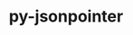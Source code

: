 ---
title: "py-jsonpointer"
layout: cache
categories: [package, develop]
meta: {"compilers": ["none"], "num_specs": 108, "num_specs_by_stack": {"data-vis-sdk": 18, "e4s": 34, "e4s-neoverse-v2": 36, "e4s-oneapi": 20, "root": 108}, "oss": ["ubuntu20.04", "ubuntu22.04"], "platforms": ["linux"], "stacks": ["data-vis-sdk", "e4s", "e4s-neoverse-v2", "e4s-oneapi", "root"], "targets": ["neoverse_v2", "x86_64_v3"], "versions": ["1.9", "2.0"]}
spec_details: [{"compiler": "none", "hash": "24ky4kn53zj2so6efw4pqk3dm2yzwa5e", "os": "ubuntu22.04", "platform": "linux", "size": "-", "stacks": ["e4s-oneapi", "root"], "target": "x86_64_v3", "variants": ["build_system=python_pip"], "versions": ["1.9"]}, {"compiler": "none", "hash": "26sizxp2iusccbn5tehzfs7wb6bivsvq", "os": "ubuntu22.04", "platform": "linux", "size": "-", "stacks": ["e4s", "root"], "target": "x86_64_v3", "variants": ["build_system=python_pip"], "versions": ["2.0"]}, {"compiler": "none", "hash": "2loekk6lbmv3w5z3ccvjuxq5dii46blj", "os": "ubuntu22.04", "platform": "linux", "size": "-", "stacks": ["e4s-neoverse-v2", "root"], "target": "neoverse_v2", "variants": ["build_system=python_pip"], "versions": ["1.9"]}, {"compiler": "none", "hash": "2qoltwcoais5e66awhzdmfhnkpwu36sg", "os": "ubuntu22.04", "platform": "linux", "size": "-", "stacks": ["e4s-neoverse-v2", "root"], "target": "neoverse_v2", "variants": ["build_system=python_pip"], "versions": ["2.0"]}, {"compiler": "none", "hash": "2winn3cwt3ccotkau6ckvsaagp4c5mvb", "os": "ubuntu22.04", "platform": "linux", "size": "-", "stacks": ["e4s-neoverse-v2", "root"], "target": "neoverse_v2", "variants": ["build_system=python_pip"], "versions": ["2.0"]}, {"compiler": "none", "hash": "2yk3opjaid7jrbyyo7tcmnnzjh43n4rb", "os": "ubuntu22.04", "platform": "linux", "size": "-", "stacks": ["e4s-oneapi", "root"], "target": "x86_64_v3", "variants": ["build_system=python_pip"], "versions": ["1.9"]}, {"compiler": "none", "hash": "3qbpzohiv3vibuohdfeqgz6t3boskrdi", "os": "ubuntu22.04", "platform": "linux", "size": "-", "stacks": ["e4s", "root"], "target": "x86_64_v3", "variants": ["build_system=python_pip"], "versions": ["1.9"]}, {"compiler": "none", "hash": "3tvpyigammrnq7xcpogxvxd7byp4y6er", "os": "ubuntu22.04", "platform": "linux", "size": "-", "stacks": ["e4s-neoverse-v2", "root"], "target": "neoverse_v2", "variants": ["build_system=python_pip"], "versions": ["1.9"]}, {"compiler": "none", "hash": "3u6dgmna7uxnvrhixnntajlyurwufspg", "os": "ubuntu22.04", "platform": "linux", "size": "-", "stacks": ["e4s-neoverse-v2", "root"], "target": "neoverse_v2", "variants": ["build_system=python_pip"], "versions": ["2.0"]}, {"compiler": "none", "hash": "456j3mpsbv3d3kk47j5rxur4z3m6ugkk", "os": "ubuntu22.04", "platform": "linux", "size": "-", "stacks": ["e4s", "root"], "target": "x86_64_v3", "variants": ["build_system=python_pip"], "versions": ["2.0"]}, {"compiler": "none", "hash": "4ljdhwk4g676m6cgwfvce4iioasroprj", "os": "ubuntu22.04", "platform": "linux", "size": "-", "stacks": ["e4s", "root"], "target": "x86_64_v3", "variants": ["build_system=python_pip"], "versions": ["2.0"]}, {"compiler": "none", "hash": "4s7r23hqnkt7onle4co2cnmzwnbnsyj6", "os": "ubuntu22.04", "platform": "linux", "size": "-", "stacks": ["e4s", "root"], "target": "x86_64_v3", "variants": ["build_system=python_pip"], "versions": ["1.9"]}, {"compiler": "none", "hash": "52imd7pfqxs4bu6kaxfodimbmgenoyg4", "os": "ubuntu22.04", "platform": "linux", "size": "-", "stacks": ["e4s-neoverse-v2", "root"], "target": "neoverse_v2", "variants": ["build_system=python_pip"], "versions": ["2.0"]}, {"compiler": "none", "hash": "563kpumff5ffhyl44t57oncme4p4oi5c", "os": "ubuntu20.04", "platform": "linux", "size": "-", "stacks": ["data-vis-sdk", "root"], "target": "x86_64_v3", "variants": ["build_system=python_pip"], "versions": ["2.0"]}, {"compiler": "none", "hash": "5ifbxt5swvmtmpb2q4h4sow3ofcnjtca", "os": "ubuntu22.04", "platform": "linux", "size": "-", "stacks": ["e4s-oneapi", "root"], "target": "x86_64_v3", "variants": ["build_system=python_pip"], "versions": ["1.9"]}, {"compiler": "none", "hash": "63ms5xwwtgb7yzegpqsbbo6gbzgt3v4y", "os": "ubuntu20.04", "platform": "linux", "size": "-", "stacks": ["data-vis-sdk", "root"], "target": "x86_64_v3", "variants": ["build_system=python_pip"], "versions": ["2.0"]}, {"compiler": "none", "hash": "6obh7qd27owfgyi6yufyvg4cskghn74o", "os": "ubuntu22.04", "platform": "linux", "size": "-", "stacks": ["e4s", "root"], "target": "x86_64_v3", "variants": ["build_system=python_pip"], "versions": ["1.9"]}, {"compiler": "none", "hash": "6wkb73hcns7446un2j2ep35li2dhwwyc", "os": "ubuntu22.04", "platform": "linux", "size": "-", "stacks": ["e4s-neoverse-v2", "root"], "target": "neoverse_v2", "variants": ["build_system=python_pip"], "versions": ["1.9"]}, {"compiler": "none", "hash": "74yebecmohagumug5dfjzmsvhw34nch2", "os": "ubuntu22.04", "platform": "linux", "size": "-", "stacks": ["e4s", "root"], "target": "x86_64_v3", "variants": ["build_system=python_pip"], "versions": ["2.0"]}, {"compiler": "none", "hash": "77ogv3gojiahdbyh5q4vqel4kbnpngbx", "os": "ubuntu22.04", "platform": "linux", "size": "-", "stacks": ["e4s", "root"], "target": "x86_64_v3", "variants": ["build_system=python_pip"], "versions": ["2.0"]}, {"compiler": "none", "hash": "7gj7v26sw2jtsuymrnav7hc5t22ilt3b", "os": "ubuntu22.04", "platform": "linux", "size": "-", "stacks": ["e4s-neoverse-v2", "root"], "target": "neoverse_v2", "variants": ["build_system=python_pip"], "versions": ["2.0"]}, {"compiler": "none", "hash": "7tk6jxci5lnelbdbtpc25vbiiw2sczyh", "os": "ubuntu22.04", "platform": "linux", "size": "-", "stacks": ["e4s", "root"], "target": "x86_64_v3", "variants": ["build_system=python_pip"], "versions": ["1.9"]}, {"compiler": "none", "hash": "7urx4jnctjjj2d4ukmxnfpu4ysfztuvc", "os": "ubuntu22.04", "platform": "linux", "size": "-", "stacks": ["e4s-oneapi", "root"], "target": "x86_64_v3", "variants": ["build_system=python_pip"], "versions": ["1.9"]}, {"compiler": "none", "hash": "7vupbt6jljc3yyls377glphlyp2puau4", "os": "ubuntu22.04", "platform": "linux", "size": "-", "stacks": ["e4s-neoverse-v2", "root"], "target": "neoverse_v2", "variants": ["build_system=python_pip"], "versions": ["2.0"]}, {"compiler": "none", "hash": "7yx6ue46zcndnainmo6b3limsjwxvfyv", "os": "ubuntu22.04", "platform": "linux", "size": "-", "stacks": ["e4s-oneapi", "root"], "target": "x86_64_v3", "variants": ["build_system=python_pip"], "versions": ["1.9"]}, {"compiler": "none", "hash": "afniuoeiwi2bge6anfvma6zyce4ye2lr", "os": "ubuntu22.04", "platform": "linux", "size": "-", "stacks": ["e4s-neoverse-v2", "root"], "target": "neoverse_v2", "variants": ["build_system=python_pip"], "versions": ["1.9"]}, {"compiler": "none", "hash": "ahdoy5gum3jtu5ju3xr6glyiuzo66yoa", "os": "ubuntu20.04", "platform": "linux", "size": "-", "stacks": ["data-vis-sdk", "root"], "target": "x86_64_v3", "variants": ["build_system=python_pip"], "versions": ["2.0"]}, {"compiler": "none", "hash": "amhoq7y6qihmpafidc3nbdktsuntjeu7", "os": "ubuntu22.04", "platform": "linux", "size": "-", "stacks": ["e4s-oneapi", "root"], "target": "x86_64_v3", "variants": ["build_system=python_pip"], "versions": ["1.9"]}, {"compiler": "none", "hash": "bmspnp3quoevxh5xt5rcycfcnku3f3jf", "os": "ubuntu22.04", "platform": "linux", "size": "-", "stacks": ["e4s", "root"], "target": "x86_64_v3", "variants": ["build_system=python_pip"], "versions": ["1.9"]}, {"compiler": "none", "hash": "bvgsxoxlb6js5ite4gx5nmyvcmdjn6py", "os": "ubuntu22.04", "platform": "linux", "size": "-", "stacks": ["e4s-neoverse-v2", "root"], "target": "neoverse_v2", "variants": ["build_system=python_pip"], "versions": ["2.0"]}, {"compiler": "none", "hash": "c2yprjqk734duhjgftgjp3b57cs4g5yh", "os": "ubuntu22.04", "platform": "linux", "size": "-", "stacks": ["e4s-neoverse-v2", "root"], "target": "neoverse_v2", "variants": ["build_system=python_pip"], "versions": ["1.9"]}, {"compiler": "none", "hash": "cbosbauitdifjg55wg3gmj5wz5qwf34g", "os": "ubuntu22.04", "platform": "linux", "size": "-", "stacks": ["e4s-neoverse-v2", "root"], "target": "neoverse_v2", "variants": ["build_system=python_pip"], "versions": ["2.0"]}, {"compiler": "none", "hash": "cequkqfv5khlgrm36ssjdflmb4gdket3", "os": "ubuntu22.04", "platform": "linux", "size": "-", "stacks": ["e4s", "root"], "target": "x86_64_v3", "variants": ["build_system=python_pip"], "versions": ["1.9"]}, {"compiler": "none", "hash": "cmvtxcmznzrsiozpjfnx2tt7acra5hbj", "os": "ubuntu22.04", "platform": "linux", "size": "-", "stacks": ["e4s-neoverse-v2", "root"], "target": "neoverse_v2", "variants": ["build_system=python_pip"], "versions": ["2.0"]}, {"compiler": "none", "hash": "d7ur2zmazildih7dknnj5rwtvjwu7ttw", "os": "ubuntu22.04", "platform": "linux", "size": "-", "stacks": ["e4s-neoverse-v2", "root"], "target": "neoverse_v2", "variants": ["build_system=python_pip"], "versions": ["1.9"]}, {"compiler": "none", "hash": "dcwtga55ybohgm65jryparv4jfzf3s3x", "os": "ubuntu22.04", "platform": "linux", "size": "-", "stacks": ["e4s-neoverse-v2", "root"], "target": "neoverse_v2", "variants": ["build_system=python_pip"], "versions": ["1.9"]}, {"compiler": "none", "hash": "debaumq7sxqogdfqa3q2kg5l7qwac6lo", "os": "ubuntu22.04", "platform": "linux", "size": "-", "stacks": ["e4s-oneapi", "root"], "target": "x86_64_v3", "variants": ["build_system=python_pip"], "versions": ["1.9"]}, {"compiler": "none", "hash": "dmkuxwi5dl5bc6mba2725a32ozreka4x", "os": "ubuntu22.04", "platform": "linux", "size": "-", "stacks": ["e4s", "root"], "target": "x86_64_v3", "variants": ["build_system=python_pip"], "versions": ["1.9"]}, {"compiler": "none", "hash": "dtldto7h5ggr5kzzz6woit27mlmlagwq", "os": "ubuntu22.04", "platform": "linux", "size": "-", "stacks": ["e4s-neoverse-v2", "root"], "target": "neoverse_v2", "variants": ["build_system=python_pip"], "versions": ["2.0"]}, {"compiler": "none", "hash": "eej4i55hgqjz4lgzdajbj6yr2ho3znoh", "os": "ubuntu22.04", "platform": "linux", "size": "-", "stacks": ["e4s", "root"], "target": "x86_64_v3", "variants": ["build_system=python_pip"], "versions": ["2.0"]}, {"compiler": "none", "hash": "ekkdt3rdvhjknwnvvsnsvxcml5pg4hfs", "os": "ubuntu22.04", "platform": "linux", "size": "-", "stacks": ["e4s-oneapi", "root"], "target": "x86_64_v3", "variants": ["build_system=python_pip"], "versions": ["1.9"]}, {"compiler": "none", "hash": "ekzaq36kaw54lydd2urp63y7qajukinh", "os": "ubuntu22.04", "platform": "linux", "size": "-", "stacks": ["e4s-neoverse-v2", "root"], "target": "neoverse_v2", "variants": ["build_system=python_pip"], "versions": ["1.9"]}, {"compiler": "none", "hash": "es6y6uqwpau73jdgbwe5wwvyqirjlbov", "os": "ubuntu22.04", "platform": "linux", "size": "-", "stacks": ["e4s", "root"], "target": "x86_64_v3", "variants": ["build_system=python_pip"], "versions": ["2.0"]}, {"compiler": "none", "hash": "f25fjsku6ldttp435xz6er4qxx2f4pzr", "os": "ubuntu20.04", "platform": "linux", "size": "-", "stacks": ["data-vis-sdk", "root"], "target": "x86_64_v3", "variants": ["build_system=python_pip"], "versions": ["2.0"]}, {"compiler": "none", "hash": "f5c2secenaielvafg3t4nildaujsgwyo", "os": "ubuntu22.04", "platform": "linux", "size": "-", "stacks": ["e4s-neoverse-v2", "root"], "target": "neoverse_v2", "variants": ["build_system=python_pip"], "versions": ["1.9"]}, {"compiler": "none", "hash": "fafwdi4l76nsfppfbgn72fpqceeqrd6p", "os": "ubuntu20.04", "platform": "linux", "size": "-", "stacks": ["data-vis-sdk", "root"], "target": "x86_64_v3", "variants": ["build_system=python_pip"], "versions": ["2.0"]}, {"compiler": "none", "hash": "fcnm7nq2bxw2m3576x2vwpwgzjglrpzy", "os": "ubuntu22.04", "platform": "linux", "size": "-", "stacks": ["e4s-neoverse-v2", "root"], "target": "neoverse_v2", "variants": ["build_system=python_pip"], "versions": ["1.9"]}, {"compiler": "none", "hash": "fofvcih2ydqrsmkcc7erv2aezyfo536s", "os": "ubuntu20.04", "platform": "linux", "size": "-", "stacks": ["data-vis-sdk", "root"], "target": "x86_64_v3", "variants": ["build_system=python_pip"], "versions": ["2.0"]}, {"compiler": "none", "hash": "fuetqahmjjhnwefj65lvpf2ueiz52ma2", "os": "ubuntu22.04", "platform": "linux", "size": "-", "stacks": ["e4s", "root"], "target": "x86_64_v3", "variants": ["build_system=python_pip"], "versions": ["1.9"]}, {"compiler": "none", "hash": "g3juda6hwwlb4t7k57jvn5nd56cklegn", "os": "ubuntu22.04", "platform": "linux", "size": "-", "stacks": ["e4s", "root"], "target": "x86_64_v3", "variants": ["build_system=python_pip"], "versions": ["2.0"]}, {"compiler": "none", "hash": "gffqjnx4ytqhaomejkyyss2hnp7kansn", "os": "ubuntu22.04", "platform": "linux", "size": "-", "stacks": ["e4s", "root"], "target": "x86_64_v3", "variants": ["build_system=python_pip"], "versions": ["1.9"]}, {"compiler": "none", "hash": "gxcmipri2iz7bvqik4pbccjt5p3yrc6e", "os": "ubuntu20.04", "platform": "linux", "size": "-", "stacks": ["data-vis-sdk", "root"], "target": "x86_64_v3", "variants": ["build_system=python_pip"], "versions": ["2.0"]}, {"compiler": "none", "hash": "hy6ib4ngcykgqh46uqgosjivvu2i2p7g", "os": "ubuntu22.04", "platform": "linux", "size": "-", "stacks": ["e4s", "root"], "target": "x86_64_v3", "variants": ["build_system=python_pip"], "versions": ["1.9"]}, {"compiler": "none", "hash": "iazfr3m4khymdpup2n5gxb7javuk4tvq", "os": "ubuntu22.04", "platform": "linux", "size": "-", "stacks": ["e4s", "root"], "target": "x86_64_v3", "variants": ["build_system=python_pip"], "versions": ["2.0"]}, {"compiler": "none", "hash": "ifu5445pnjy22isfznueufgtgjc2qbgn", "os": "ubuntu22.04", "platform": "linux", "size": "-", "stacks": ["e4s-oneapi", "root"], "target": "x86_64_v3", "variants": ["build_system=python_pip"], "versions": ["1.9"]}, {"compiler": "none", "hash": "issjphppc7bdcwmaf4rjw7vtjeu4bwog", "os": "ubuntu22.04", "platform": "linux", "size": "-", "stacks": ["e4s-neoverse-v2", "root"], "target": "neoverse_v2", "variants": ["build_system=python_pip"], "versions": ["1.9"]}, {"compiler": "none", "hash": "iunfgnstovvlijd5dqnc663qzwp6vjb2", "os": "ubuntu22.04", "platform": "linux", "size": "-", "stacks": ["e4s-neoverse-v2", "root"], "target": "neoverse_v2", "variants": ["build_system=python_pip"], "versions": ["2.0"]}, {"compiler": "none", "hash": "j5ntyp2l25y5hc6qafs4mbcyju5brzlt", "os": "ubuntu22.04", "platform": "linux", "size": "-", "stacks": ["e4s-oneapi", "root"], "target": "x86_64_v3", "variants": ["build_system=python_pip"], "versions": ["1.9"]}, {"compiler": "none", "hash": "jaxycybv6prbfcvxp772ubpmzxpmwgbb", "os": "ubuntu22.04", "platform": "linux", "size": "-", "stacks": ["e4s", "root"], "target": "x86_64_v3", "variants": ["build_system=python_pip"], "versions": ["1.9"]}, {"compiler": "none", "hash": "kly2s3n6pu2m356lrhgfzz4bttbzfmr3", "os": "ubuntu22.04", "platform": "linux", "size": "-", "stacks": ["e4s", "root"], "target": "x86_64_v3", "variants": ["build_system=python_pip"], "versions": ["2.0"]}, {"compiler": "none", "hash": "kqkldc5yklhmydf7e3qaypfpqansrqtx", "os": "ubuntu22.04", "platform": "linux", "size": "-", "stacks": ["e4s", "root"], "target": "x86_64_v3", "variants": ["build_system=python_pip"], "versions": ["1.9"]}, {"compiler": "none", "hash": "l4sgmhgu7qnasnarwsyaeeo4vdslawe5", "os": "ubuntu20.04", "platform": "linux", "size": "-", "stacks": ["data-vis-sdk", "root"], "target": "x86_64_v3", "variants": ["build_system=python_pip"], "versions": ["2.0"]}, {"compiler": "none", "hash": "lcotrec27qbxsqsfiiwrldeqyrcgxyz5", "os": "ubuntu22.04", "platform": "linux", "size": "-", "stacks": ["e4s", "root"], "target": "x86_64_v3", "variants": ["build_system=python_pip"], "versions": ["2.0"]}, {"compiler": "none", "hash": "msmtz5geylpy65j2rkrkjjxrx7dgwjce", "os": "ubuntu22.04", "platform": "linux", "size": "-", "stacks": ["e4s-neoverse-v2", "root"], "target": "neoverse_v2", "variants": ["build_system=python_pip"], "versions": ["1.9"]}, {"compiler": "none", "hash": "mwz6ne5pvvo5ru7d2vbxfmsyba3kpkxx", "os": "ubuntu22.04", "platform": "linux", "size": "-", "stacks": ["e4s", "root"], "target": "x86_64_v3", "variants": ["build_system=python_pip"], "versions": ["1.9"]}, {"compiler": "none", "hash": "myybkksa5dfdykeh62y7zjxhciv7ekd2", "os": "ubuntu22.04", "platform": "linux", "size": "-", "stacks": ["e4s", "root"], "target": "x86_64_v3", "variants": ["build_system=python_pip"], "versions": ["1.9"]}, {"compiler": "none", "hash": "n7dpitgfejlkvtnrfqiiz3ywroae22f7", "os": "ubuntu22.04", "platform": "linux", "size": "-", "stacks": ["e4s", "root"], "target": "x86_64_v3", "variants": ["build_system=python_pip"], "versions": ["2.0"]}, {"compiler": "none", "hash": "nh5nqnm2pkgybsij3asd36kmmgbc6pnr", "os": "ubuntu20.04", "platform": "linux", "size": "-", "stacks": ["data-vis-sdk", "root"], "target": "x86_64_v3", "variants": ["build_system=python_pip"], "versions": ["2.0"]}, {"compiler": "none", "hash": "nq334a535f3zl7bxca2kqoloefprdup3", "os": "ubuntu22.04", "platform": "linux", "size": "-", "stacks": ["e4s-oneapi", "root"], "target": "x86_64_v3", "variants": ["build_system=python_pip"], "versions": ["1.9"]}, {"compiler": "none", "hash": "nsg7rqvkzdfbvctlxajzviiqr2kak3jx", "os": "ubuntu20.04", "platform": "linux", "size": "-", "stacks": ["data-vis-sdk", "root"], "target": "x86_64_v3", "variants": ["build_system=python_pip"], "versions": ["2.0"]}, {"compiler": "none", "hash": "nxoyicc5t6triwfn3qbwdwjq4tpr56tp", "os": "ubuntu22.04", "platform": "linux", "size": "-", "stacks": ["e4s-neoverse-v2", "root"], "target": "neoverse_v2", "variants": ["build_system=python_pip"], "versions": ["1.9"]}, {"compiler": "none", "hash": "o5c2nzoxvjgmczam4rrpigpb6gls57s2", "os": "ubuntu22.04", "platform": "linux", "size": "-", "stacks": ["e4s-neoverse-v2", "root"], "target": "neoverse_v2", "variants": ["build_system=python_pip"], "versions": ["2.0"]}, {"compiler": "none", "hash": "onp76rkeb4klpvqssexcum5ic54wm4yx", "os": "ubuntu22.04", "platform": "linux", "size": "-", "stacks": ["e4s-neoverse-v2", "root"], "target": "neoverse_v2", "variants": ["build_system=python_pip"], "versions": ["1.9"]}, {"compiler": "none", "hash": "pcxgsxkgt7qkmh3eywvlbdhuyqh2fpa7", "os": "ubuntu22.04", "platform": "linux", "size": "-", "stacks": ["e4s-oneapi", "root"], "target": "x86_64_v3", "variants": ["build_system=python_pip"], "versions": ["1.9"]}, {"compiler": "none", "hash": "pluq47ltbm4ylgd6xw4xgl2tffoubt3r", "os": "ubuntu20.04", "platform": "linux", "size": "-", "stacks": ["data-vis-sdk", "root"], "target": "x86_64_v3", "variants": ["build_system=python_pip"], "versions": ["2.0"]}, {"compiler": "none", "hash": "pn77py5tzvapcpszxkfr226gp4yn7i5f", "os": "ubuntu22.04", "platform": "linux", "size": "-", "stacks": ["e4s", "root"], "target": "x86_64_v3", "variants": ["build_system=python_pip"], "versions": ["2.0"]}, {"compiler": "none", "hash": "ptjjikjngf3anbzh4yv7yjvmjhxf3yaw", "os": "ubuntu22.04", "platform": "linux", "size": "-", "stacks": ["e4s", "root"], "target": "x86_64_v3", "variants": ["build_system=python_pip"], "versions": ["2.0"]}, {"compiler": "none", "hash": "q3ivzd7fw24zcmxlkjlrd2keqwqz22js", "os": "ubuntu20.04", "platform": "linux", "size": "-", "stacks": ["data-vis-sdk", "root"], "target": "x86_64_v3", "variants": ["build_system=python_pip"], "versions": ["2.0"]}, {"compiler": "none", "hash": "qjlkxoglrtv6l3wpwawipyin2l2p676d", "os": "ubuntu22.04", "platform": "linux", "size": "-", "stacks": ["e4s-neoverse-v2", "root"], "target": "neoverse_v2", "variants": ["build_system=python_pip"], "versions": ["2.0"]}, {"compiler": "none", "hash": "qrdw2min5leqkha3zkkqglueq6632bf5", "os": "ubuntu20.04", "platform": "linux", "size": "-", "stacks": ["data-vis-sdk", "root"], "target": "x86_64_v3", "variants": ["build_system=python_pip"], "versions": ["2.0"]}, {"compiler": "none", "hash": "r6t6s3tlyzgilyfkwxl4khotftbmeizg", "os": "ubuntu22.04", "platform": "linux", "size": "-", "stacks": ["e4s", "root"], "target": "x86_64_v3", "variants": ["build_system=python_pip"], "versions": ["2.0"]}, {"compiler": "none", "hash": "rbhmm52gfyq3vlty7rdcfqahpt26sx7b", "os": "ubuntu22.04", "platform": "linux", "size": "-", "stacks": ["e4s-oneapi", "root"], "target": "x86_64_v3", "variants": ["build_system=python_pip"], "versions": ["1.9"]}, {"compiler": "none", "hash": "rfkxky6ynmpizuniy4ybvjumwe652hup", "os": "ubuntu22.04", "platform": "linux", "size": "-", "stacks": ["e4s", "root"], "target": "x86_64_v3", "variants": ["build_system=python_pip"], "versions": ["1.9"]}, {"compiler": "none", "hash": "rzalkbcv573zy6kuppkheyc35lbrymxx", "os": "ubuntu22.04", "platform": "linux", "size": "-", "stacks": ["e4s-neoverse-v2", "root"], "target": "neoverse_v2", "variants": ["build_system=python_pip"], "versions": ["1.9"]}, {"compiler": "none", "hash": "se5ckwmnfnjhoydxvprxewxcldlpip37", "os": "ubuntu22.04", "platform": "linux", "size": "-", "stacks": ["e4s-neoverse-v2", "root"], "target": "neoverse_v2", "variants": ["build_system=python_pip"], "versions": ["2.0"]}, {"compiler": "none", "hash": "sf23wqphqd6xrcsbpqaimd4tvgdclhxh", "os": "ubuntu20.04", "platform": "linux", "size": "-", "stacks": ["data-vis-sdk", "root"], "target": "x86_64_v3", "variants": ["build_system=python_pip"], "versions": ["2.0"]}, {"compiler": "none", "hash": "sokmacwa5gowokfcqtketj5zlmibxmel", "os": "ubuntu22.04", "platform": "linux", "size": "-", "stacks": ["e4s-neoverse-v2", "root"], "target": "neoverse_v2", "variants": ["build_system=python_pip"], "versions": ["2.0"]}, {"compiler": "none", "hash": "t7kfmadypgfyea47tpduyyl45v27edwl", "os": "ubuntu22.04", "platform": "linux", "size": "-", "stacks": ["e4s-oneapi", "root"], "target": "x86_64_v3", "variants": ["build_system=python_pip"], "versions": ["1.9"]}, {"compiler": "none", "hash": "u44bzy4enkzcw7f6v4jihqsnux75euhw", "os": "ubuntu22.04", "platform": "linux", "size": "-", "stacks": ["e4s-neoverse-v2", "root"], "target": "neoverse_v2", "variants": ["build_system=python_pip"], "versions": ["2.0"]}, {"compiler": "none", "hash": "u7p6igjspgx5vx7zsg2enb2yi3g7ncqm", "os": "ubuntu22.04", "platform": "linux", "size": "-", "stacks": ["e4s", "root"], "target": "x86_64_v3", "variants": ["build_system=python_pip"], "versions": ["1.9"]}, {"compiler": "none", "hash": "v6ac44aikisl37gfjuv4ny3mhiwrz6pt", "os": "ubuntu22.04", "platform": "linux", "size": "-", "stacks": ["e4s-oneapi", "root"], "target": "x86_64_v3", "variants": ["build_system=python_pip"], "versions": ["1.9"]}, {"compiler": "none", "hash": "vkpnnkbdqowxwurn4ik6lrony4mertaf", "os": "ubuntu22.04", "platform": "linux", "size": "-", "stacks": ["e4s-neoverse-v2", "root"], "target": "neoverse_v2", "variants": ["build_system=python_pip"], "versions": ["2.0"]}, {"compiler": "none", "hash": "vpq4axvw6ctkpau4fccskgjgjmre54kh", "os": "ubuntu22.04", "platform": "linux", "size": "-", "stacks": ["e4s", "root"], "target": "x86_64_v3", "variants": ["build_system=python_pip"], "versions": ["2.0"]}, {"compiler": "none", "hash": "vqb7fxsibwienabua7jzilpcilttqacv", "os": "ubuntu22.04", "platform": "linux", "size": "-", "stacks": ["e4s-oneapi", "root"], "target": "x86_64_v3", "variants": ["build_system=python_pip"], "versions": ["1.9"]}, {"compiler": "none", "hash": "vt7337yntusrehzvbebrwt72afxca4ak", "os": "ubuntu22.04", "platform": "linux", "size": "-", "stacks": ["e4s-oneapi", "root"], "target": "x86_64_v3", "variants": ["build_system=python_pip"], "versions": ["1.9"]}, {"compiler": "none", "hash": "vtyuj5wme52f4eexjy26cu3qjm63x7uz", "os": "ubuntu22.04", "platform": "linux", "size": "-", "stacks": ["e4s-oneapi", "root"], "target": "x86_64_v3", "variants": ["build_system=python_pip"], "versions": ["1.9"]}, {"compiler": "none", "hash": "w7jw2ar3iyvauqoorpqlqze6dx6izj5u", "os": "ubuntu20.04", "platform": "linux", "size": "-", "stacks": ["data-vis-sdk", "root"], "target": "x86_64_v3", "variants": ["build_system=python_pip"], "versions": ["2.0"]}, {"compiler": "none", "hash": "wgah3fvbipnr4isfskfkor2mme6zsbdq", "os": "ubuntu22.04", "platform": "linux", "size": "-", "stacks": ["e4s", "root"], "target": "x86_64_v3", "variants": ["build_system=python_pip"], "versions": ["1.9"]}, {"compiler": "none", "hash": "wsej3owc7eq7pjnbc2jg5isyw3pgjf3n", "os": "ubuntu22.04", "platform": "linux", "size": "-", "stacks": ["e4s-neoverse-v2", "root"], "target": "neoverse_v2", "variants": ["build_system=python_pip"], "versions": ["1.9"]}, {"compiler": "none", "hash": "wvxgxwhdi6cywsy24byqxapnhjrwlcb6", "os": "ubuntu22.04", "platform": "linux", "size": "-", "stacks": ["e4s-oneapi", "root"], "target": "x86_64_v3", "variants": ["build_system=python_pip"], "versions": ["1.9"]}, {"compiler": "none", "hash": "x653wdxlao7ofmsalagr6gz7y6iagpkj", "os": "ubuntu22.04", "platform": "linux", "size": "-", "stacks": ["e4s-neoverse-v2", "root"], "target": "neoverse_v2", "variants": ["build_system=python_pip"], "versions": ["2.0"]}, {"compiler": "none", "hash": "xpxjscrtofnhdjee45h67wjjsugakqm2", "os": "ubuntu22.04", "platform": "linux", "size": "-", "stacks": ["e4s-oneapi", "root"], "target": "x86_64_v3", "variants": ["build_system=python_pip"], "versions": ["1.9"]}, {"compiler": "none", "hash": "ye6cnaab7xd5mccl3lsujnwwvn6cn2fy", "os": "ubuntu22.04", "platform": "linux", "size": "-", "stacks": ["e4s", "root"], "target": "x86_64_v3", "variants": ["build_system=python_pip"], "versions": ["2.0"]}, {"compiler": "none", "hash": "ygfccwgkowrl6ngjj445lvl5qvrkhekh", "os": "ubuntu20.04", "platform": "linux", "size": "-", "stacks": ["data-vis-sdk", "root"], "target": "x86_64_v3", "variants": ["build_system=python_pip"], "versions": ["2.0"]}, {"compiler": "none", "hash": "yodptocxxtpfjjpux4lflrenre4h6ygj", "os": "ubuntu20.04", "platform": "linux", "size": "-", "stacks": ["data-vis-sdk", "root"], "target": "x86_64_v3", "variants": ["build_system=python_pip"], "versions": ["2.0"]}, {"compiler": "none", "hash": "zeuusgaghujrl5r24e2bmmqqwvvrwa64", "os": "ubuntu20.04", "platform": "linux", "size": "-", "stacks": ["data-vis-sdk", "root"], "target": "x86_64_v3", "variants": ["build_system=python_pip"], "versions": ["2.0"]}, {"compiler": "none", "hash": "zgoogsnmaxrpqjkjf4jo4crf5lfycl7r", "os": "ubuntu22.04", "platform": "linux", "size": "-", "stacks": ["e4s-neoverse-v2", "root"], "target": "neoverse_v2", "variants": ["build_system=python_pip"], "versions": ["1.9"]}, {"compiler": "none", "hash": "zxyg426vhqpjhq4il5jsvap3jaa2eamx", "os": "ubuntu22.04", "platform": "linux", "size": "-", "stacks": ["e4s-neoverse-v2", "root"], "target": "neoverse_v2", "variants": ["build_system=python_pip"], "versions": ["1.9"]}]
---